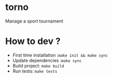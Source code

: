 # torno
Manage a sport tournament

# How to dev ?
- First time installation :`make init && make sync`
- Update dependencies :`make sync`
- Build project: `make build`
- Run tests: `make tests`
